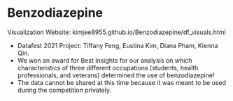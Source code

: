 # Benzodiazepine

Visualization Website: kimjee8955.github.io/Benzodiazepine/df_visuals.html

- Datafest 2021 Project: Tiffany Feng, Eustina Kim, Diana Pham, Kienna Qin.
- We won an award for Best Insights for our analysis on which characteristics of three different occupations (students, health professionals, and veterans) determined the use of benzodiazepine!
- The data cannot be shared at this time because it was meant to be used during the competition privately. 

